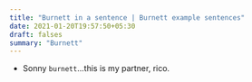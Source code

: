 ```yaml
---
title: "Burnett in a sentence | Burnett example sentences"
date: 2021-01-20T19:57:50+05:30
draft: falses
summary: "Burnett"
---
```

- Sonny `burnett`...this is my partner, rico.
                 
